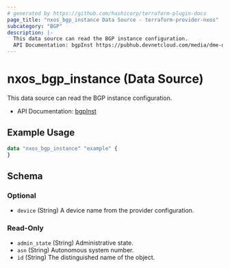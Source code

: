 ```yaml
---
# generated by https://github.com/hashicorp/terraform-plugin-docs
page_title: "nxos_bgp_instance Data Source - terraform-provider-nxos"
subcategory: "BGP"
description: |-
  This data source can read the BGP instance configuration.
  API Documentation: bgpInst https://pubhub.devnetcloud.com/media/dme-docs-10-2-2/docs/Routing%20and%20Forwarding/bgp:Inst/
---
```


# nxos_bgp_instance (Data Source)

This data source can read the BGP instance configuration.

- API Documentation: [bgpInst](https://pubhub.devnetcloud.com/media/dme-docs-10-2-2/docs/Routing%20and%20Forwarding/bgp:Inst/)

## Example Usage

```terraform
data "nxos_bgp_instance" "example" {
}
```

<!-- schema generated by tfplugindocs -->
## Schema

### Optional

- `device` (String) A device name from the provider configuration.

### Read-Only

- `admin_state` (String) Administrative state.
- `asn` (String) Autonomous system number.
- `id` (String) The distinguished name of the object.


